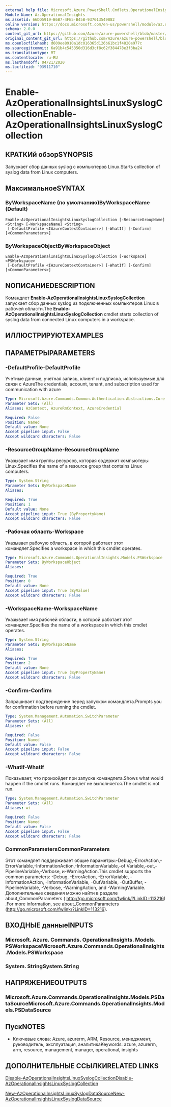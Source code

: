 ```yaml
---
external help file: Microsoft.Azure.PowerShell.Cmdlets.OperationalInsights.dll-Help.xml
Module Name: Az.OperationalInsights
ms.assetid: 66DD5919-B6B7-4FE5-B45B-937013549882
online version: https://docs.microsoft.com/en-us/powershell/module/az.operationalinsights/enable-azoperationalinsightslinuxsyslogcollection
schema: 2.0.0
content_git_url: https://github.com/Azure/azure-powershell/blob/master/src/OperationalInsights/OperationalInsights/help/Enable-AzOperationalInsightsLinuxSyslogCollection.md
original_content_git_url: https://github.com/Azure/azure-powershell/blob/master/src/OperationalInsights/OperationalInsights/help/Enable-AzOperationalInsightsLinuxSyslogCollection.md
ms.openlocfilehash: d609ee8910a1dc016365d126b61bc1f4820e977c
ms.sourcegitcommit: 6a91b4c545350d316d3cf8c62f384478e3f3ba24
ms.translationtype: MT
ms.contentlocale: ru-RU
ms.lasthandoff: 04/21/2020
ms.locfileid: "93911710"
---
```

# <span data-ttu-id="19085-101">Enable-AzOperationalInsightsLinuxSyslogCollection</span><span class="sxs-lookup"><span data-stu-id="19085-101">Enable-AzOperationalInsightsLinuxSyslogCollection</span></span>

## <span data-ttu-id="19085-102">КРАТКИй обзор</span><span class="sxs-lookup"><span data-stu-id="19085-102">SYNOPSIS</span></span>
<span data-ttu-id="19085-103">Запускает сбор данных syslog с компьютеров Linux.</span><span class="sxs-lookup"><span data-stu-id="19085-103">Starts collection of syslog data from Linux computers.</span></span>

## <span data-ttu-id="19085-104">Максимальное</span><span class="sxs-lookup"><span data-stu-id="19085-104">SYNTAX</span></span>

### <span data-ttu-id="19085-105">ByWorkspaceName (по умолчанию)</span><span class="sxs-lookup"><span data-stu-id="19085-105">ByWorkspaceName (Default)</span></span>
```
Enable-AzOperationalInsightsLinuxSyslogCollection [-ResourceGroupName] <String> [-WorkspaceName] <String>
 [-DefaultProfile <IAzureContextContainer>] [-WhatIf] [-Confirm] [<CommonParameters>]
```

### <span data-ttu-id="19085-106">ByWorkspaceObject</span><span class="sxs-lookup"><span data-stu-id="19085-106">ByWorkspaceObject</span></span>
```
Enable-AzOperationalInsightsLinuxSyslogCollection [-Workspace] <PSWorkspace>
 [-DefaultProfile <IAzureContextContainer>] [-WhatIf] [-Confirm] [<CommonParameters>]
```

## <span data-ttu-id="19085-107">NОПИСАНИЕ</span><span class="sxs-lookup"><span data-stu-id="19085-107">DESCRIPTION</span></span>
<span data-ttu-id="19085-108">Командлет **Enable-AzOperationalInsightsLinuxSyslogCollection** запускает сбор данных syslog из подключенных компьютеров Linux в рабочей области.</span><span class="sxs-lookup"><span data-stu-id="19085-108">The **Enable-AzOperationalInsightsLinuxSyslogCollection** cmdlet starts collection of syslog data from connected Linux computers in a workspace.</span></span>

## <span data-ttu-id="19085-109">ИЛЛЮСТРИРУЮТ</span><span class="sxs-lookup"><span data-stu-id="19085-109">EXAMPLES</span></span>

## <span data-ttu-id="19085-110">ПАРАМЕТРЫ</span><span class="sxs-lookup"><span data-stu-id="19085-110">PARAMETERS</span></span>

### <span data-ttu-id="19085-111">-DefaultProfile</span><span class="sxs-lookup"><span data-stu-id="19085-111">-DefaultProfile</span></span>
<span data-ttu-id="19085-112">Учетные данные, учетная запись, клиент и подписка, используемые для связи с Azure</span><span class="sxs-lookup"><span data-stu-id="19085-112">The credentials, account, tenant, and subscription used for communication with azure</span></span>

```yaml
Type: Microsoft.Azure.Commands.Common.Authentication.Abstractions.Core.IAzureContextContainer
Parameter Sets: (All)
Aliases: AzContext, AzureRmContext, AzureCredential

Required: False
Position: Named
Default value: None
Accept pipeline input: False
Accept wildcard characters: False
```

### <span data-ttu-id="19085-113">-ResourceGroupName</span><span class="sxs-lookup"><span data-stu-id="19085-113">-ResourceGroupName</span></span>
<span data-ttu-id="19085-114">Указывает имя группы ресурсов, которая содержит компьютеры Linux.</span><span class="sxs-lookup"><span data-stu-id="19085-114">Specifies the name of a resource group that contains Linux computers.</span></span>

```yaml
Type: System.String
Parameter Sets: ByWorkspaceName
Aliases:

Required: True
Position: 1
Default value: None
Accept pipeline input: True (ByPropertyName)
Accept wildcard characters: False
```

### <span data-ttu-id="19085-115">-Рабочая область</span><span class="sxs-lookup"><span data-stu-id="19085-115">-Workspace</span></span>
<span data-ttu-id="19085-116">Указывает рабочую область, в которой работает этот командлет.</span><span class="sxs-lookup"><span data-stu-id="19085-116">Specifies a workspace in which this cmdlet operates.</span></span>

```yaml
Type: Microsoft.Azure.Commands.OperationalInsights.Models.PSWorkspace
Parameter Sets: ByWorkspaceObject
Aliases:

Required: True
Position: 0
Default value: None
Accept pipeline input: True (ByValue)
Accept wildcard characters: False
```

### <span data-ttu-id="19085-117">-WorkspaceName</span><span class="sxs-lookup"><span data-stu-id="19085-117">-WorkspaceName</span></span>
<span data-ttu-id="19085-118">Указывает имя рабочей области, в которой работает этот командлет.</span><span class="sxs-lookup"><span data-stu-id="19085-118">Specifies the name of a workspace in which this cmdlet operates.</span></span>

```yaml
Type: System.String
Parameter Sets: ByWorkspaceName
Aliases:

Required: True
Position: 2
Default value: None
Accept pipeline input: True (ByPropertyName)
Accept wildcard characters: False
```

### <span data-ttu-id="19085-119">-Confirm</span><span class="sxs-lookup"><span data-stu-id="19085-119">-Confirm</span></span>
<span data-ttu-id="19085-120">Запрашивает подтверждение перед запуском командлета.</span><span class="sxs-lookup"><span data-stu-id="19085-120">Prompts you for confirmation before running the cmdlet.</span></span>

```yaml
Type: System.Management.Automation.SwitchParameter
Parameter Sets: (All)
Aliases: cf

Required: False
Position: Named
Default value: False
Accept pipeline input: False
Accept wildcard characters: False
```

### <span data-ttu-id="19085-121">-WhatIf</span><span class="sxs-lookup"><span data-stu-id="19085-121">-WhatIf</span></span>
<span data-ttu-id="19085-122">Показывает, что произойдет при запуске командлета.</span><span class="sxs-lookup"><span data-stu-id="19085-122">Shows what would happen if the cmdlet runs.</span></span>
<span data-ttu-id="19085-123">Командлет не выполняется.</span><span class="sxs-lookup"><span data-stu-id="19085-123">The cmdlet is not run.</span></span>

```yaml
Type: System.Management.Automation.SwitchParameter
Parameter Sets: (All)
Aliases: wi

Required: False
Position: Named
Default value: False
Accept pipeline input: False
Accept wildcard characters: False
```

### <span data-ttu-id="19085-124">CommonParameters</span><span class="sxs-lookup"><span data-stu-id="19085-124">CommonParameters</span></span>
<span data-ttu-id="19085-125">Этот командлет поддерживает общие параметры:-Debug,-ErrorAction,-ErrorVariable,-InformationAction,-InformationVariable,-of Variable,-out,-PipelineVariable,-Verbose, и-WarningAction.</span><span class="sxs-lookup"><span data-stu-id="19085-125">This cmdlet supports the common parameters: -Debug, -ErrorAction, -ErrorVariable, -InformationAction, -InformationVariable, -OutVariable, -OutBuffer, -PipelineVariable, -Verbose, -WarningAction, and -WarningVariable.</span></span> <span data-ttu-id="19085-126">Дополнительные сведения можно найти в разделе about_CommonParameters ( http://go.microsoft.com/fwlink/?LinkID=113216) .</span><span class="sxs-lookup"><span data-stu-id="19085-126">For more information, see about_CommonParameters (http://go.microsoft.com/fwlink/?LinkID=113216).</span></span>

## <span data-ttu-id="19085-127">ВХОДНЫЕ данные</span><span class="sxs-lookup"><span data-stu-id="19085-127">INPUTS</span></span>

### <span data-ttu-id="19085-128">Microsoft. Azure. Commands. OperationalInsights. Models. PSWorkspace</span><span class="sxs-lookup"><span data-stu-id="19085-128">Microsoft.Azure.Commands.OperationalInsights.Models.PSWorkspace</span></span>

### <span data-ttu-id="19085-129">System. String</span><span class="sxs-lookup"><span data-stu-id="19085-129">System.String</span></span>

## <span data-ttu-id="19085-130">НАПРЯЖЕНИЕ</span><span class="sxs-lookup"><span data-stu-id="19085-130">OUTPUTS</span></span>

### <span data-ttu-id="19085-131">Microsoft.Azure.Commands.OperationalInsights.Models.PSDataSource</span><span class="sxs-lookup"><span data-stu-id="19085-131">Microsoft.Azure.Commands.OperationalInsights.Models.PSDataSource</span></span>

## <span data-ttu-id="19085-132">Пуск</span><span class="sxs-lookup"><span data-stu-id="19085-132">NOTES</span></span>
* <span data-ttu-id="19085-133">Ключевые слова: Azure, azurerm, ARM, Resource, менеджмент, руководитель, эксплуатация, аналитика</span><span class="sxs-lookup"><span data-stu-id="19085-133">Keywords: azure, azurerm, arm, resource, management, manager, operational, insights</span></span>

## <span data-ttu-id="19085-134">ДОПОЛНИТЕЛЬНЫЕ ССЫЛКИ</span><span class="sxs-lookup"><span data-stu-id="19085-134">RELATED LINKS</span></span>

[<span data-ttu-id="19085-135">Disable-AzOperationalInsightsLinuxSyslogCollection</span><span class="sxs-lookup"><span data-stu-id="19085-135">Disable-AzOperationalInsightsLinuxSyslogCollection</span></span>](./Disable-AzOperationalInsightsLinuxSyslogCollection.md)

[<span data-ttu-id="19085-136">New-AzOperationalInsightsLinuxSyslogDataSource</span><span class="sxs-lookup"><span data-stu-id="19085-136">New-AzOperationalInsightsLinuxSyslogDataSource</span></span>](./New-AzOperationalInsightsLinuxSyslogDataSource.md)



